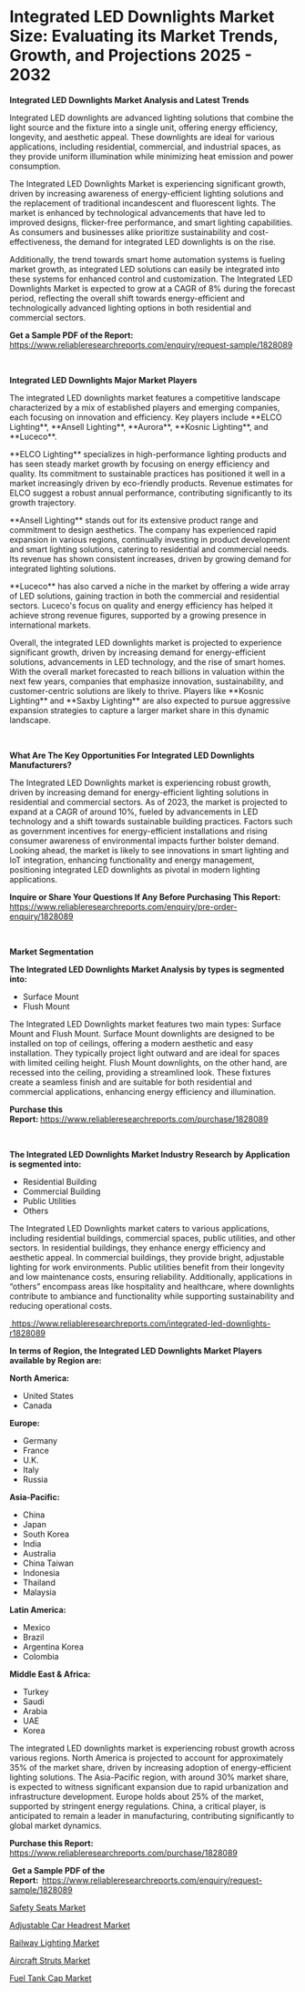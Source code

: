 <p><h1>Integrated LED Downlights Market Size: Evaluating its Market Trends, Growth, and Projections 2025 - 2032</h1></p><p><strong>Integrated LED Downlights Market Analysis and Latest Trends</strong></p>
<p><p>Integrated LED downlights are advanced lighting solutions that combine the light source and the fixture into a single unit, offering energy efficiency, longevity, and aesthetic appeal. These downlights are ideal for various applications, including residential, commercial, and industrial spaces, as they provide uniform illumination while minimizing heat emission and power consumption.</p><p>The Integrated LED Downlights Market is experiencing significant growth, driven by increasing awareness of energy-efficient lighting solutions and the replacement of traditional incandescent and fluorescent lights. The market is enhanced by technological advancements that have led to improved designs, flicker-free performance, and smart lighting capabilities. As consumers and businesses alike prioritize sustainability and cost-effectiveness, the demand for integrated LED downlights is on the rise.</p><p>Additionally, the trend towards smart home automation systems is fueling market growth, as integrated LED solutions can easily be integrated into these systems for enhanced control and customization. The Integrated LED Downlights Market is expected to grow at a CAGR of 8% during the forecast period, reflecting the overall shift towards energy-efficient and technologically advanced lighting options in both residential and commercial sectors.</p></p>
<p><strong>Get a Sample PDF of the Report:&nbsp;</strong> <a href="https://www.reliableresearchreports.com/enquiry/request-sample/1828089?utm_campaign=24&utm_medium=2&utm_source=Github&utm_content=ia&utm_term=30032025&utm_id=integrated-led-downlights">https://www.reliableresearchreports.com/enquiry/request-sample/1828089</a></p>
<p>&nbsp;</p>
<p><strong>Integrated LED Downlights Major Market Players</strong></p>
<p><p>The integrated LED downlights market features a competitive landscape characterized by a mix of established players and emerging companies, each focusing on innovation and efficiency. Key players include **ELCO Lighting**, **Ansell Lighting**, **Aurora**, **Kosnic Lighting**, and **Luceco**.</p><p>**ELCO Lighting** specializes in high-performance lighting products and has seen steady market growth by focusing on energy efficiency and quality. Its commitment to sustainable practices has positioned it well in a market increasingly driven by eco-friendly products. Revenue estimates for ELCO suggest a robust annual performance, contributing significantly to its growth trajectory.</p><p>**Ansell Lighting** stands out for its extensive product range and commitment to design aesthetics. The company has experienced rapid expansion in various regions, continually investing in product development and smart lighting solutions, catering to residential and commercial needs. Its revenue has shown consistent increases, driven by growing demand for integrated lighting solutions.</p><p>**Luceco** has also carved a niche in the market by offering a wide array of LED solutions, gaining traction in both the commercial and residential sectors. Luceco's focus on quality and energy efficiency has helped it achieve strong revenue figures, supported by a growing presence in international markets.</p><p>Overall, the integrated LED downlights market is projected to experience significant growth, driven by increasing demand for energy-efficient solutions, advancements in LED technology, and the rise of smart homes. With the overall market forecasted to reach billions in valuation within the next few years, companies that emphasize innovation, sustainability, and customer-centric solutions are likely to thrive. Players like **Kosnic Lighting** and **Saxby Lighting** are also expected to pursue aggressive expansion strategies to capture a larger market share in this dynamic landscape.</p></p>
<p>&nbsp;</p>
<p><strong>What Are The Key Opportunities For Integrated LED Downlights Manufacturers?</strong></p>
<p><p>The Integrated LED Downlights market is experiencing robust growth, driven by increasing demand for energy-efficient lighting solutions in residential and commercial sectors. As of 2023, the market is projected to expand at a CAGR of around 10%, fueled by advancements in LED technology and a shift towards sustainable building practices. Factors such as government incentives for energy-efficient installations and rising consumer awareness of environmental impacts further bolster demand. Looking ahead, the market is likely to see innovations in smart lighting and IoT integration, enhancing functionality and energy management, positioning integrated LED downlights as pivotal in modern lighting applications.</p></p>
<p><strong>Inquire or Share Your Questions If Any Before Purchasing This Report:</strong> <a href="https://www.reliableresearchreports.com/enquiry/pre-order-enquiry/1828089?utm_campaign=24&utm_medium=2&utm_source=Github&utm_content=ia&utm_term=30032025&utm_id=integrated-led-downlights">https://www.reliableresearchreports.com/enquiry/pre-order-enquiry/1828089</a></p>
<p>&nbsp;</p>
<p><strong>Market Segmentation</strong></p>
<p><strong>The Integrated LED Downlights Market Analysis by types is segmented into:</strong></p>
<p><ul><li>Surface Mount</li><li>Flush Mount</li></ul></p>
<p><p>The Integrated LED Downlights market features two main types: Surface Mount and Flush Mount. Surface Mount downlights are designed to be installed on top of ceilings, offering a modern aesthetic and easy installation. They typically project light outward and are ideal for spaces with limited ceiling height. Flush Mount downlights, on the other hand, are recessed into the ceiling, providing a streamlined look. These fixtures create a seamless finish and are suitable for both residential and commercial applications, enhancing energy efficiency and illumination.</p></p>
<p><strong>Purchase this Report:&nbsp;</strong><a href="https://www.reliableresearchreports.com/purchase/1828089?utm_campaign=24&utm_medium=2&utm_source=Github&utm_content=ia&utm_term=30032025&utm_id=integrated-led-downlights">https://www.reliableresearchreports.com/purchase/1828089</a></p>
<p>&nbsp;</p>
<p><strong>The Integrated LED Downlights Market Industry Research by Application is segmented into:</strong></p>
<p><ul><li>Residential Building</li><li>Commercial Building</li><li>Public Utilities</li><li>Others</li></ul></p>
<p><p>The Integrated LED Downlights market caters to various applications, including residential buildings, commercial spaces, public utilities, and other sectors. In residential buildings, they enhance energy efficiency and aesthetic appeal. In commercial buildings, they provide bright, adjustable lighting for work environments. Public utilities benefit from their longevity and low maintenance costs, ensuring reliability. Additionally, applications in “others” encompass areas like hospitality and healthcare, where downlights contribute to ambiance and functionality while supporting sustainability and reducing operational costs.</p></p>
<p><a href="https://www.reliableresearchreports.com/integrated-led-downlights-r1828089?utm_campaign=24&utm_medium=2&utm_source=Github&utm_content=ia&utm_term=30032025&utm_id=integrated-led-downlights">&nbsp;https://www.reliableresearchreports.com/integrated-led-downlights-r1828089</a></p>
<p><strong>In terms of Region, the Integrated LED Downlights Market Players available by Region are:</strong></p>
<p>
    <p> <strong> North America: </strong>
        <ul>
            <li>United States</li>
            <li>Canada</li>
        </ul>
        </p> 
    <p> <strong> Europe: </strong>
        <ul>
            <li>Germany</li>
            <li>France</li>
            <li>U.K.</li>
            <li>Italy</li>
            <li>Russia</li>
        </ul>
        </p> 
    <p> <strong> Asia-Pacific: </strong>
        <ul>
            <li>China</li>
            <li>Japan</li>
            <li>South Korea</li>
            <li>India</li>
            <li>Australia</li>
            <li>China Taiwan</li>
            <li>Indonesia</li>
            <li>Thailand</li>
            <li>Malaysia</li>
        </ul>
        </p> 
    <p> <strong> Latin America: </strong>
        <ul>
            <li>Mexico</li>
            <li>Brazil</li>
            <li>Argentina Korea</li>
            <li>Colombia</li>
        </ul>
        </p> 
    <p> <strong> Middle East & Africa: </strong>
        <ul>
            <li>Turkey</li>
            <li>Saudi</li>
            <li>Arabia</li>
            <li>UAE</li>
            <li>Korea</li>
        </ul>
    </p>
    </p>
<p><p>The integrated LED downlights market is experiencing robust growth across various regions. North America is projected to account for approximately 35% of the market share, driven by increasing adoption of energy-efficient lighting solutions. The Asia-Pacific region, with around 30% market share, is expected to witness significant expansion due to rapid urbanization and infrastructure development. Europe holds about 25% of the market, supported by stringent energy regulations. China, a critical player, is anticipated to remain a leader in manufacturing, contributing significantly to global market dynamics.</p></p>
<p><strong>Purchase this Report: </strong><a href="https://www.reliableresearchreports.com/purchase/1828089?utm_campaign=24&utm_medium=2&utm_source=Github&utm_content=ia&utm_term=30032025&utm_id=integrated-led-downlights">https://www.reliableresearchreports.com/purchase/1828089</a></p>
<p>&nbsp;<strong>Get a Sample PDF of the Report:&nbsp;&nbsp;</strong><a href="https://www.reliableresearchreports.com/enquiry/request-sample/1828089?utm_campaign=24&utm_medium=2&utm_source=Github&utm_content=ia&utm_term=30032025&utm_id=integrated-led-downlights">https://www.reliableresearchreports.com/enquiry/request-sample/1828089</a></p>
<p><strong></strong></p>
<p><p><a href="https://github.com/porstgowinjq/Market-Research-Report-List-1/blob/main/safety-seats-market.md?utm_campaign=24&utm_medium=2&utm_source=Github&utm_content=ia&utm_term=30032025&utm_id=integrated-led-downlights">Safety Seats Market</a></p><p><a href="https://github.com/ximensbisade/Market-Research-Report-List-1/blob/main/adjustable-car-headrest-market.md?utm_campaign=24&utm_medium=2&utm_source=Github&utm_content=ia&utm_term=30032025&utm_id=integrated-led-downlights">Adjustable Car Headrest Market</a></p><p><a href="https://github.com/neiridionna/Market-Research-Report-List-1/blob/main/railway-lighting-market.md?utm_campaign=24&utm_medium=2&utm_source=Github&utm_content=ia&utm_term=30032025&utm_id=integrated-led-downlights">Railway Lighting Market</a></p><p><a href="https://github.com/amagloeaad54/Market-Research-Report-List-1/blob/main/aircraft-struts-market.md?utm_campaign=24&utm_medium=2&utm_source=Github&utm_content=ia&utm_term=30032025&utm_id=integrated-led-downlights">Aircraft Struts Market</a></p><p><a href="https://github.com/oeungcolesh0/Market-Research-Report-List-1/blob/main/fuel-tank-cap-market.md?utm_campaign=24&utm_medium=2&utm_source=Github&utm_content=ia&utm_term=30032025&utm_id=integrated-led-downlights">Fuel Tank Cap Market</a></p></p>